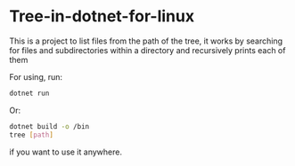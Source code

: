 # Tree-in-dotnet-for-linux

This is a project to list files from the path of the tree, it works by searching for files and subdirectories within a directory and recursively prints each of them 

For using, run: 

```bash
dotnet run
```
Or:

```bash
dotnet build -o /bin
tree [path]
```
if you want to use it anywhere.
